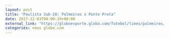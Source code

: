 ```yaml
---
layout: post
title: "Paulista Sub-20: Palmeiras x Ponte Preta"
date: 2017-12-03T00:00:19+00:00
external_link: "https://globoesporte.globo.com/futebol/times/palmeiras/ao-vivo/final-do-campeonato-paulista-sub-20.ghtml"
categories: news globo.com
---
```

